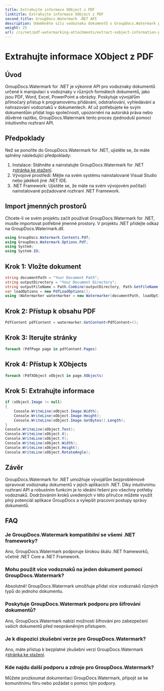 ```yaml
---
title: Extrahujte informace XObject z PDF
linktitle: Extrahujte informace XObject z PDF
second_title: GroupDocs.Watermark .NET API
description: Odemkněte sílu vodoznaku dokumentů s GroupDocs.Watermark pro .NET. Bezproblémová správa vodoznaků v souborech PDF, dokumentech Word a obrázcích.
weight: 25
url: /cs/net/pdf-watermarking-attachments/extract-xobject-information-pdf/
---
```


# Extrahujte informace XObject z PDF

## Úvod
GroupDocs.Watermark for .NET je výkonné API pro vodoznaky dokumentů určené k manipulaci s vodoznaky v různých formátech dokumentů, jako jsou PDF, Word, Excel, PowerPoint a obrázky. Poskytuje vývojářům přímočarý přístup k programovému přidávání, odstraňování, vyhledávání a nahrazování vodoznaků v dokumentech. Ať už potřebujete ke svým dokumentům přidat logo společnosti, upozornění na autorská práva nebo důvěrné razítko, GroupDocs.Watermark tento proces zjednoduší pomocí intuitivního rozhraní API.
## Předpoklady
Než se ponoříte do GroupDocs.Watermark for .NET, ujistěte se, že máte splněny následující předpoklady:
1. Instalace: Stáhněte a nainstalujte GroupDocs.Watermark for .NET z[stránka ke stažení](https://releases.groupdocs.com/Watermark/net/).
2. Vývojové prostředí: Mějte na svém systému nainstalované Visual Studio nebo jakékoli jiné .NET IDE.
3. .NET Framework: Ujistěte se, že máte na svém vývojovém počítači nainstalované požadované rozhraní .NET Framework.

## Import jmenných prostorů
Chcete-li ve svém projektu začít používat GroupDocs.Watermark for .NET, musíte importovat potřebné jmenné prostory.
V projektu .NET přidejte odkaz na GroupDocs.Watermark.dll.
```csharp
using GroupDocs.Watermark.Contents.Pdf;
using GroupDocs.Watermark.Options.Pdf;
using System;
using System.IO;
```
## Krok 1: Vložte dokument
```csharp
string documentPath = "Your Document Path";
string outputDirectory = "Your Document Directory";
string outputFileName = Path.Combine(outputDirectory, Path.GetFileName(documentPath));
var loadOptions = new PdfLoadOptions();
using (Watermarker watermarker = new Watermarker(documentPath, loadOptions))
```
## Krok 2: Přístup k obsahu PDF
```csharp
PdfContent pdfContent = watermarker.GetContent<PdfContent>();
```
## Krok 3: Iterujte stránky
```csharp
foreach (PdfPage page in pdfContent.Pages)
```
## Krok 4: Přístup k XObjects
```csharp
foreach (PdfXObject xObject in page.XObjects)
```
## Krok 5: Extrahujte informace
```csharp
if (xObject.Image != null)
{
    Console.WriteLine(xObject.Image.Width);
    Console.WriteLine(xObject.Image.Height);
    Console.WriteLine(xObject.Image.GetBytes().Length);
}
Console.WriteLine(xObject.Text);
Console.WriteLine(xObject.X);
Console.WriteLine(xObject.Y);
Console.WriteLine(xObject.Width);
Console.WriteLine(xObject.Height);
Console.WriteLine(xObject.RotateAngle);
```

## Závěr
GroupDocs.Watermark for .NET umožňuje vývojářům bezproblémově spravovat vodoznaky dokumentů v jejich aplikacích .NET. Díky intuitivnímu rozhraní API a robustním funkcím je to ideální řešení pro všechny potřeby vodoznaků. Dodržováním kroků uvedených v této příručce můžete využít plný potenciál aplikace GroupDocs a vylepšit pracovní postupy správy dokumentů.
## FAQ
### Je GroupDocs.Watermark kompatibilní se všemi .NET frameworky?
Ano, GroupDocs.Watermark podporuje širokou škálu .NET frameworků, včetně .NET Core a .NET Framework.
### Mohu použít více vodoznaků na jeden dokument pomocí GroupDocs.Watermark?
Absolutně! GroupDocs.Watermark umožňuje přidat více vodoznaků různých typů do jednoho dokumentu.
### Poskytuje GroupDocs.Watermark podporu pro šifrování dokumentů?
Ano, GroupDocs.Watermark nabízí možnosti šifrování pro zabezpečení vašich dokumentů před neoprávněným přístupem.
### Je k dispozici zkušební verze pro GroupDocs.Watermark?
 Ano, máte přístup k bezplatné zkušební verzi GroupDocs.Watermark z[stránka ke stažení](https://releases.groupdocs.com/).
### Kde najdu další podporu a zdroje pro GroupDocs.Watermark?
Můžete prozkoumat dokumentaci GroupDocs.Watermark, připojit se ke komunitnímu fóru nebo požádat o pomoc tým podpory.